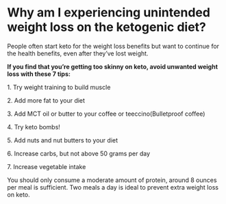 # Why am I experiencing unintended weight loss on the ketogenic diet?

People often start keto for the weight loss benefits but want to continue for the health benefits, even after they’ve lost weight.

**If you find that you’re getting too skinny on keto, avoid unwanted weight loss with these 7 tips:**

1\. Try weight training to build muscle

2\. Add more fat to your diet

3\. Add MCT oil or butter to your coffee or teeccino(Bulletproof coffee)

4\. Try keto bombs!

5\. Add nuts and nut butters to your diet

6\. Increase carbs, but not above 50 grams per day

7\. Increase vegetable intake

You should only consume a moderate amount of protein, around 8 ounces per meal is sufficient. Two meals a day is ideal to prevent extra weight loss on keto.
